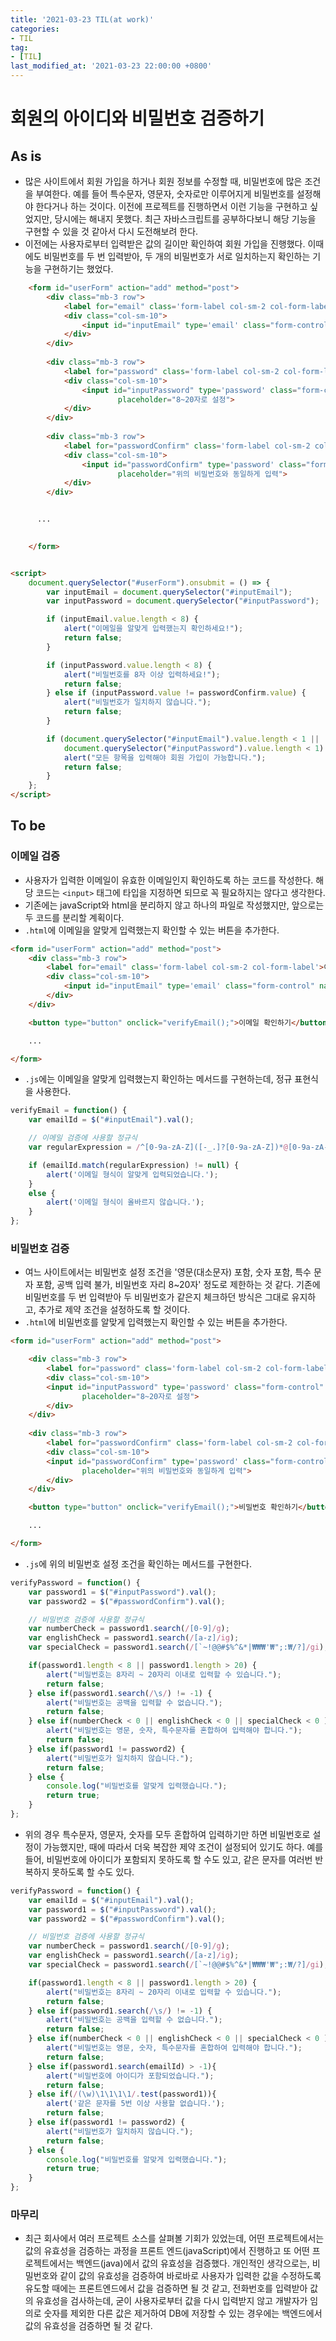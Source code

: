 ```yaml
---
title: '2021-03-23 TIL(at work)'
categories:
- TIL
tag:
- [TIL]
last_modified_at: '2021-03-23 22:00:00 +0800'
---
```


# 회원의 아이디와 비밀번호 검증하기
## As is
- 많은 사이트에서 회원 가입을 하거나 회원 정보를 수정할 때, 비밀번호에 많은 조건을 부여한다. 예를 들어 특수문자, 영문자, 숫자로만 이루어지게 비밀번호를 설정해야 한다거나 하는 것이다. 이전에 프로젝트를 진행하면서 이런 기능을 구현하고 싶었지만, 당시에는 해내지 못했다. 최근 자바스크립트를 공부하다보니 해당 기능을 구현할 수 있을 것 같아서 다시 도전해보려 한다.
- 이전에는 사용자로부터 입력받은 값의 길이만 확인하여 회원 가입을 진행했다. 이때에도 비밀번호를 두 번 입력받아, 두 개의 비밀번호가 서로 일치하는지 확인하는 기능을 구현하기는 했었다.

```html
	<form id="userForm" action="add" method="post">
        <div class="mb-3 row">
            <label for="email" class='form-label col-sm-2 col-form-label'>이메일 아이디</label>
            <div class="col-sm-10">
                <input id="inputEmail" type='email' class="form-control" name='email' placeholder="Example@test.com">
            </div>
        </div>
        
        <div class="mb-3 row">
            <label for="password" class='form-label col-sm-2 col-form-label'>비밀번호</label>
            <div class="col-sm-10">
                <input id="inputPassword" type='password' class="form-control" name='password' 
                        placeholder="8~20자로 설정">
            </div>
        </div>
        
        <div class="mb-3 row">
            <label for="passwordConfirm" class='form-label col-sm-2 col-form-label'>비밀번호 확인</label>
            <div class="col-sm-10">
                <input id="passwordConfirm" type='password' class="form-control" name='passwordConfirm' 
                        placeholder="위의 비밀번호와 동일하게 입력">
            </div>
        </div>


      ...

    
	</form>


<script>
    document.querySelector("#userForm").onsubmit = () => {
        var inputEmail = document.querySelector("#inputEmail");
        var inputPassword = document.querySelector("#inputPassword");

        if (inputEmail.value.length < 8) {
            alert("이메일을 알맞게 입력했는지 확인하세요!");
            return false;
        }

        if (inputPassword.value.length < 8) {
            alert("비밀번호를 8자 이상 입력하세요!");
            return false;
        } else if (inputPassword.value != passwordConfirm.value) {
            alert("비밀번호가 일치하지 않습니다.");
            return false;
        }

        if (document.querySelector("#inputEmail").value.length < 1 ||
            document.querySelector("#inputPassword").value.length < 1) {
            alert("모든 항목을 입력해야 회원 가입이 가능합니다.");
            return false;
        }
    };
</script>
```



## To be
### 이메일 검증
- 사용자가 입력한 이메일이 유효한 이메일인지 확인하도록 하는 코드를 작성한다. 해당 코드는 `<input>` 태그에 타입을 지정하면 되므로 꼭 필요하지는 않다고 생각한다.
- 기존에는 javaScript와 html을 분리하지 않고 하나의 파일로 작성했지만, 앞으로는 두 코드를 분리할 계획이다.
- `.html`에 이메일을 알맞게 입력했는지 확인할 수 있는 버튼을 추가한다.

```html
<form id="userForm" action="add" method="post">
    <div class="mb-3 row">
        <label for="email" class='form-label col-sm-2 col-form-label'>이메일 아이디</label>
        <div class="col-sm-10">
            <input id="inputEmail" type='email' class="form-control" name='email' placeholder="Example@test.com">
        </div>
    </div>

    <button type="button" onclick="verifyEmail();">이메일 확인하기</button>

    ...

</form>
```


- `.js`에는 이메일을 알맞게 입력했는지 확인하는 메서드를 구현하는데, 정규 표현식을 사용한다.

```javascript
verifyEmail = function() {
    var emailId = $("#inputEmail").val();

    // 이메일 검증에 사용할 정규식
    var regularExpression = /^[0-9a-zA-Z]([-_.]?[0-9a-zA-Z])*@[0-9a-zA-Z]([-_.]?[0-9a-zA-Z])*.[a-zA-Z]{2,3}$/i;

    if (emailId.match(regularExpression) != null) {   
        alert('이메일 형식이 알맞게 입력되었습니다.');
    }
    else {
        alert('이메일 형식이 올바르지 않습니다.');
    }
};
```


### 비밀번호 검증
- 여느 사이트에서는 비밀번호 설정 조건을 '영문(대소문자) 포함, 숫자 포함, 특수 문자 포함, 공백 입력 불가, 비밀번호 자리 8~20자' 정도로 제한하는 것 같다. 기존에 비밀번호를 두 번 입력받아 두 비밀번호가 같은지 체크하던 방식은 그대로 유지하고, 추가로 제약 조건을 설정하도록 할 것이다.
- `.html`에 비밀번호를 알맞게 입력했는지 확인할 수 있는 버튼을 추가한다.

```html
<form id="userForm" action="add" method="post">

    <div class="mb-3 row">
        <label for="password" class='form-label col-sm-2 col-form-label'>비밀번호</label>
        <div class="col-sm-10">
        <input id="inputPassword" type='password' class="form-control" name='password' 
                placeholder="8~20자로 설정">
        </div>
    </div>
    
    <div class="mb-3 row">
        <label for="passwordConfirm" class='form-label col-sm-2 col-form-label'>비밀번호 확인</label>
        <div class="col-sm-10">
        <input id="passwordConfirm" type='password' class="form-control" name='passwordConfirm' 
                placeholder="위의 비밀번호와 동일하게 입력">
        </div>
    </div>

    <button type="button" onclick="verifyEmail();">비밀번호 확인하기</button>

    ...

</form>
```

- `.js`에 위의 비밀번호 설정 조건을 확인하는 메서드를 구현한다.

```javascript
verifyPassword = function() {
    var password1 = $("#inputPassword").val();
    var password2 = $("#passwordConfirm").val();

    // 비밀번호 검증에 사용할 정규식
    var numberCheck = password1.search(/[0-9]/g);
    var englishCheck = password1.search(/[a-z]/ig);
    var specialCheck = password1.search(/[`~!@@#$%^&*|₩₩₩'₩";:₩/?]/gi);

    if(password1.length < 8 || password1.length > 20) {
        alert("비밀번호는 8자리 ~ 20자리 이내로 입력할 수 있습니다.");
        return false;
    } else if(password1.search(/\s/) != -1) {
        alert("비밀번호는 공백을 입력할 수 없습니다.");
        return false;
    } else if(numberCheck < 0 || englishCheck < 0 || specialCheck < 0 ){
        alert("비밀번호는 영문, 숫자, 특수문자를 혼합하여 입력해야 합니다.");
        return false;
    } else if(password1 != password2) {
        alert("비밀번호가 일치하지 않습니다.");
        return false;
    } else {
        console.log("비밀번호를 알맞게 입력했습니다."); 
        return true;
    }
};
```

- 위의 경우 특수문자, 영문자, 숫자를 모두 혼합하여 입력하기만 하면 비밀번호로 설정이 가능했지만, 때에 따라서 더욱 복잡한 제약 조건이 설정되어 있기도 하다. 예를 들어, 비밀번호에 아이디가 포함되지 못하도록 할 수도 있고, 같은 문자를 여러번 반복하지 못하도록 할 수도 있다.

```javascript
verifyPassword = function() {
    var emailId = $("#inputEmail").val();
    var password1 = $("#inputPassword").val();
    var password2 = $("#passwordConfirm").val();

    // 비밀번호 검증에 사용할 정규식
    var numberCheck = password1.search(/[0-9]/g);
    var englishCheck = password1.search(/[a-z]/ig);
    var specialCheck = password1.search(/[`~!@@#$%^&*|₩₩₩'₩";:₩/?]/gi);

    if(password1.length < 8 || password1.length > 20) {
        alert("비밀번호는 8자리 ~ 20자리 이내로 입력할 수 있습니다.");
        return false;
    } else if(password1.search(/\s/) != -1) {
        alert("비밀번호는 공백을 입력할 수 없습니다.");
        return false;
    } else if(numberCheck < 0 || englishCheck < 0 || specialCheck < 0 ){
        alert("비밀번호는 영문, 숫자, 특수문자를 혼합하여 입력해야 합니다.");
        return false;
    } else if(password1.search(emailId) > -1){
        alert("비밀번호에 아이디가 포함되었습니다.");
        return false;
    } else if(/(\w)\1\1\1\1/.test(password1)){
        alert('같은 문자를 5번 이상 사용할 없습니다.');
        return false;
    } else if(password1 != password2) {
        alert("비밀번호가 일치하지 않습니다.");
        return false;
    } else {
        console.log("비밀번호를 알맞게 입력했습니다."); 
        return true;
    }
};
```

### 마무리
- 최근 회사에서 여러 프로젝트 소스를 살펴볼 기회가 있었는데, 어떤 프로젝트에서는 값의 유효성을 검증하는 과정을 프론트 엔드(javaScript)에서 진행하고 또 어떤 프로젝트에서는 백엔드(java)에서 값의 유효성을 검증했다. 개인적인 생각으로는, 비밀번호와 같이 값의 유효성을 검증하여 바로바로 사용자가 입력한 값을 수정하도록 유도할 때에는 프론트엔드에서 값을 검증하면 될 것 같고, 전화번호를 입력받아 값의 유효성을 검사하는데, 굳이 사용자로부터 값을 다시 입력받지 않고 개발자가 임의로 숫자를 제외한 다른 값은 제거하여 DB에 저장할 수 있는 경우에는 백엔드에서 값의 유효성을 검증하면 될 것 같다.